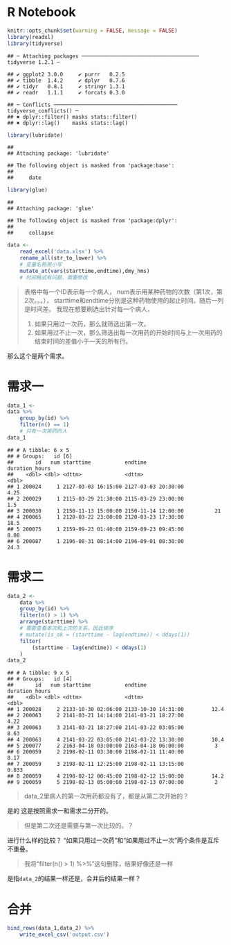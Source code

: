 R Notebook
================

``` r
knitr::opts_chunk$set(warning = FALSE, message = FALSE)
library(readxl)
library(tidyverse)
```

    ## ─ Attaching packages ────────────────────────────────────── tidyverse 1.2.1 ─

    ## ✔ ggplot2 3.0.0     ✔ purrr   0.2.5
    ## ✔ tibble  1.4.2     ✔ dplyr   0.7.6
    ## ✔ tidyr   0.8.1     ✔ stringr 1.3.1
    ## ✔ readr   1.1.1     ✔ forcats 0.3.0

    ## ─ Conflicts ──────────────────────────────────────── tidyverse_conflicts() ─
    ## ✖ dplyr::filter() masks stats::filter()
    ## ✖ dplyr::lag()    masks stats::lag()

``` r
library(lubridate)
```

    ## 
    ## Attaching package: 'lubridate'

    ## The following object is masked from 'package:base':
    ## 
    ##     date

``` r
library(glue)
```

    ## 
    ## Attaching package: 'glue'

    ## The following object is masked from 'package:dplyr':
    ## 
    ##     collapse

``` r
data <-
    read_excel('data.xlsx') %>% 
    rename_all(str_to_lower) %>% 
    # 变量名称用小写
    mutate_at(vars(starttime,endtime),dmy_hms)
    # 时间格式有问题，需要修改
```

> 表格中每一个ID表示每一个病人， num表示用某种药物的次数（第1次，第2次。。。），
> starttime和endtime分别是这种药物使用的起止时间。随后一列是时间差。
> 我现在想要刷选出针对每一个病人，
> 
> 1.  如果只用过一次药，那么就筛选出第一次。
> 2.  如果用过不止一次，那么筛选出每一次用药的开始时间与上一次用药的结束时间的差值小于一天的所有行。

那么这个是两个需求。

# 需求一

``` r
data_1 <- 
data %>% 
    group_by(id) %>% 
    filter(n() == 1)
    # 只有一次用药的人
data_1
```

    ## # A tibble: 6 x 5
    ## # Groups:   id [6]
    ##       id   num starttime           endtime             duration_hours
    ##    <dbl> <dbl> <dttm>              <dttm>                       <dbl>
    ## 1 200024     1 2127-03-03 16:15:00 2127-03-03 20:30:00           4.25
    ## 2 200029     1 2115-03-29 21:30:00 2115-03-29 23:00:00           1.5 
    ## 3 200030     1 2150-11-13 15:00:00 2150-11-14 12:00:00          21   
    ## 4 200065     1 2120-03-22 23:00:00 2120-03-23 17:30:00          18.5 
    ## 5 200075     1 2159-09-23 01:40:00 2159-09-23 09:45:00           8.08
    ## 6 200087     1 2196-08-31 08:14:00 2196-09-01 08:30:00          24.3

# 需求二

``` r
data_2 <- 
    data %>% 
    group_by(id) %>% 
    filter(n() > 1) %>% 
    arrange(starttime) %>% 
    # 需要查看本次和上次的关系，因此排序
    # mutate(is_ok = (starttime - lag(endtime)) < ddays(1))
    filter(
        (starttime - lag(endtime)) < ddays(1)
    )
data_2
```

    ## # A tibble: 9 x 5
    ## # Groups:   id [4]
    ##       id   num starttime           endtime             duration_hours
    ##    <dbl> <dbl> <dttm>              <dttm>                       <dbl>
    ## 1 200028     2 2133-10-30 02:06:00 2133-10-30 14:31:00         12.4  
    ## 2 200063     2 2141-03-21 14:14:00 2141-03-21 18:27:00          4.22 
    ## 3 200063     3 2141-03-21 18:27:00 2141-03-22 03:05:00          8.63 
    ## 4 200063     4 2141-03-22 03:05:00 2141-03-22 13:30:00         10.4  
    ## 5 200077     2 2163-04-18 03:00:00 2163-04-18 06:00:00          3    
    ## 6 200059     2 2198-02-11 03:30:00 2198-02-11 11:40:00          8.17 
    ## 7 200059     3 2198-02-11 12:25:00 2198-02-11 13:15:00          0.833
    ## 8 200059     4 2198-02-12 00:45:00 2198-02-12 15:00:00         14.2  
    ## 9 200059     5 2198-02-13 05:00:00 2198-02-13 07:00:00          2

> data\_2里病人的第一次用药都没有了，都是从第二次开始的？

是的 这是按照需求一和需求二分开的。

> 但是第二次还是需要与第一次比较的。？

进行什么样的比较？ “如果只用过一次药”和“如果用过不止一次”两个条件是互斥不重叠。

> 我将“filter(n() \> 1) %\>%”这句删除，结果好像还是一样

是指`data_2`的结果一样还是，合并后的结果一样？

# 合并

``` r
bind_rows(data_1,data_2) %>% 
    write_excel_csv('output.csv')
```
